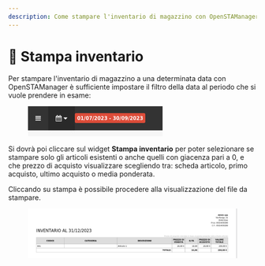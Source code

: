 ```yaml
---
description: Come stampare l'inventario di magazzino con OpenSTAManager
---
```


# 📃 Stampa inventario

Per stampare l'inventario di magazzino a una determinata data con OpenSTAManager è sufficiente impostare il filtro della data al periodo che si vuole prendere in esame:

<figure><img src="../../.gitbook/assets/immagine (2) (1) (1).png" alt=""><figcaption></figcaption></figure>

Si dovrà poi cliccare sul widget **Stampa inventario** per poter selezionare se stampare solo gli articoli esistenti o anche quelli con giacenza pari a 0, e che prezzo di acquisto visualizzare scegliendo tra: scheda articolo, primo acquisto, ultimo acquisto o media ponderata.

Cliccando su stampa è possibile procedere alla visualizzazione del file da stampare.

<figure><img src="../../.gitbook/assets/immagine (689).png" alt=""><figcaption></figcaption></figure>

